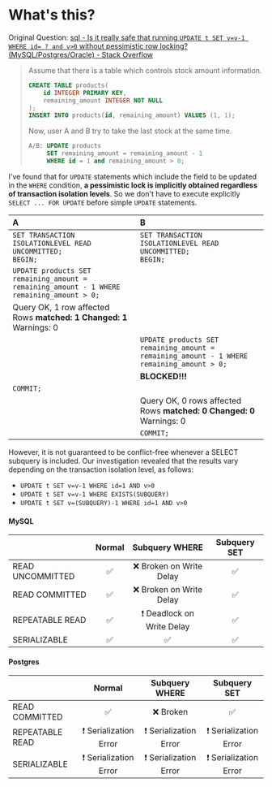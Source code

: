 # What's this?

Original Question: [sql - Is it really safe that running `UPDATE t SET v=v-1 WHERE id= ? and v>0` without pessimistic row locking? (MySQL/Postgres/Oracle) - Stack Overflow](https://stackoverflow.com/questions/72838226/is-it-really-safe-that-running-update-t-set-v-v-1-where-id-and-v0-without?noredirect=1#comment128657500_72838226)

> Assume that there is a table which controls stock amount information.
>
> ```sql
> CREATE TABLE products(
>     id INTEGER PRIMARY KEY,
>     remaining_amount INTEGER NOT NULL
> );
> INSERT INTO products(id, remaining_amount) VALUES (1, 1);
> ```
>
> Now, user A and B try to take the last stock at the same time.
>
> ```sql
> A/B: UPDATE products
>      SET remaining_amount = remaining_amount - 1
>      WHERE id = 1 and remaining_amount > 0;
> ```

I've found that for `UPDATE` statements which include the field to be updated in the `WHERE` condition, **a pessimistic lock is implicitly obtained regardless of transaction isolation levels**. So we don't have to execute explicitly `SELECT ... FOR UPDATE` before simple `UPDATE` statements. 

| A                                                                                         | B                                                                                         |
|:------------------------------------------------------------------------------------------|:------------------------------------------------------------------------------------------|
| `SET TRANSACTION ISOLATIONLEVEL READ UNCOMMITTED;`<br>`BEGIN;`                            | `SET TRANSACTION ISOLATIONLEVEL READ UNCOMMITTED;`<br>`BEGIN;`                            |
| `UPDATE products SET remaining_amount = remaining_amount - 1 WHERE remaining_amount > 0;` |                                                                                           |
| Query OK, 1 row affected<br>Rows **matched: 1  Changed: 1**  Warnings: 0                  |                                                                                           |
|                                                                                           | `UPDATE products SET remaining_amount = remaining_amount - 1 WHERE remaining_amount > 0;` |
|                                                                                           | **BLOCKED!!!**                                                                            |
| `COMMIT;`                                                                                 |                                                                                           |
|                                                                                           | Query OK, 0 rows affected<br>Rows **matched: 0  Changed: 0**  Warnings: 0                 |
|                                                                                           | `COMMIT;`                                                                                 |

However, it is not guaranteed to be conflict-free whenever a SELECT subquery is included. Our investigation revealed that the results vary depending on the transaction isolation level, as follows:

- `UPDATE t SET v=v-1 WHERE id=1 AND v>0`
- `UPDATE t SET v=v-1 WHERE EXISTS(SUBQUERY)`
- `UPDATE t SET v=(SUBQUERY)-1 WHERE id=1 AND v>0`

#### MySQL

|                  | Normal |      Subquery WHERE       | Subquery SET |
|:-----------------|:------:|:-------------------------:|:------------:|
| READ UNCOMMITTED |   ✅    |  ❌ Broken on Write Delay  |      ✅       |
| READ COMMITTED   |   ✅    |  ❌ Broken on Write Delay  |      ✅       |
| REPEATABLE READ  |   ✅    | ❗ Deadlock on Write Delay |      ✅       |
| SERIALIZABLE     |   ✅    |             ✅             |      ✅       |

#### Postgres

|                 |        Normal         |     Subquery WHERE     |     Subquery SET      |
|:----------------|:---------------------:|:----------------------:|:---------------------:|
| READ COMMITTED  |           ✅           |        ❌ Broken        |           ✅           |
| REPEATABLE READ | ❗ Serialization Error | ❗ Serialization Error  | ❗ Serialization Error |
| SERIALIZABLE    | ❗ Serialization Error | ❗ Serialization Error  | ❗ Serialization Error |